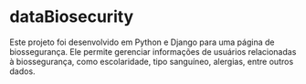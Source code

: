 # dataBiosecurity

Este projeto foi desenvolvido em Python e Django para uma página de biossegurança. Ele permite gerenciar informações de usuários relacionadas à biossegurança, como escolaridade, tipo sanguíneo, alergias, entre outros dados.
